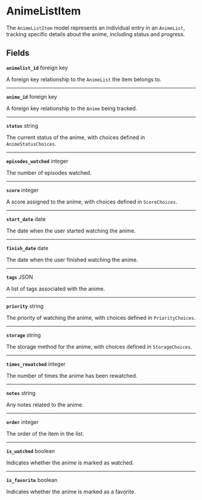 
# AnimeListItem <Badge type="danger" text="model" />

The `AnimeListItem` model represents an individual entry in an `AnimeList`, tracking specific details about the anime, including status and progress.

## Fields

**`animelist_id`** foreign key

A foreign key relationship to the `AnimeList` the item belongs to.

---

**`anime_id`** foreign key

A foreign key relationship to the `Anime` being tracked.

---

**`status`** string

The current status of the anime, with choices defined in `AnimeStatusChoices`.

---

**`episodes_watched`** integer

The number of episodes watched.

---

**`score`** integer

A score assigned to the anime, with choices defined in `ScoreChoices`.

---

**`start_date`** date

The date when the user started watching the anime.

---

**`finish_date`** date

The date when the user finished watching the anime.

---

**`tags`** JSON

A list of tags associated with the anime.

---

**`priority`** string

The priority of watching the anime, with choices defined in `PriorityChoices`.

---

**`storage`** string

The storage method for the anime, with choices defined in `StorageChoices`.

---

**`times_rewatched`** integer

The number of times the anime has been rewatched.

---

**`notes`** string

Any notes related to the anime.

---

**`order`** integer

The order of the item in the list.

---

**`is_watched`** boolean

Indicates whether the anime is marked as watched.

---

**`is_favorite`** boolean

Indicates whether the anime is marked as a favorite.
